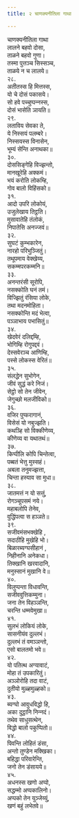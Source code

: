 ```yaml
---
title: २ चाणक्यनीतिला गाथा

---
```

चाणक्यनीतिला गाथा  
लालने बहवो दोसा,  
ताळने बहवो गुणा।  
तस्मा पुत्तञ्‍च सिस्सञ्‍च,  
ताळये न च लालये॥  
२८.  
अतीतस्स हि मित्तस्स,  
यो चे दोसं पकासये।  
सो हवे पच्‍चुप्पन्‍नस्स,  
दोसं भासेति ञायति॥  
२९.  
लताविय सेवका ते,  
ये निस्सयं पलम्बरे।  
निस्सयस्स विनासेन,  
भूम्यं सेन्ति अनाथका॥  
३०.  
दोससिङ्गेहि विज्झन्तो,  
मानखूरेहि अक्‍कमं।  
भयं करोति लोकम्हि,  
गोव बालो विहिंसको॥  
३१.  
आदो उपरि लोकोयं,  
उजुलेखाय तिट्ठति।  
मुसावातेहि तंलोकं,  
निपातेसि अनज्‍जवं॥  
३२.  
सुघटं कुम्भकारेन,  
नारहो परिभुञ्‍जितुं।  
तथूपमाय वेक्खेय्य,  
सकम्मपरकम्मनि॥  
३३.  
अनन्तरंसी सूरोपि,  
नसक्‍कोति घनं तमं।  
विज्झितुं रंसिया लोके,  
तथा मदनमोहिता।  
नसक्‍कोन्ति मदं भेत्वा,  
पञ्‍ञाभाय पभासितुं॥  
३४.  
खेदवेरं दलिद्दम्हि,  
भोगिम्हि रोगुपद्दवं।  
देस्सवेरञ्‍च आणिम्हि,  
पस्से लोकस्स वेरितं॥  
३५.  
संलद्धेन सुभोगेन,  
जीवं सुद्धं करे निजं।  
सेट्ठो सो तेन जीवेन,  
जेगुच्छो मलजीविको॥  
३६.  
वजिर पुप्फरागानं,  
विसेसं यो नबुज्झति।  
कथञ्हि सो विक्‍कीणेय्य,  
कीणेय्य वा यथातथं॥  
३७.  
किप्पीलि कोपि चिन्तेत्वा,  
पब्बतं भेत्तु मुस्सहं।  
अबला तनुमज्झत्ता,  
चिन्ता हस्याव सा मुधा॥  
३८.  
जातमत्तं न यो सत्तुं,  
रोगञ्‍चूपसमं नये।  
महाबलोपि तेनेव,  
वुद्धिंपत्वा स हञ्‍ञते॥  
३९.  
सजीवमंसभक्खेहि ,  
सदाठीहि मुखेहि भो।  
बिळारब्यग्घसीहानं ,  
निहीनानि अनेकधा।  
तिक्खानि खरवादानि,  
मनुस्सानं मुखानि वे॥  
४०.  
विलुप्पन्ता विधावन्ति,  
सजीववुत्तिकम्मुना।  
जना तेन विहञ्‍ञन्ति,  
चरन्ति धम्मवेमुखा॥  
४१.  
सुलभं लोकियं लोके,  
सासनीयंव दुल्‍लभं।  
दुल्‍लभं तं वमञ्‍ञन्तो,  
एसो बालतमो भवे॥  
४२.  
यो पतित्थ अग्यावाटं,  
मोहा तं उपकारितुं।  
अञ्‍ञोरोहि तदा वाटं,  
दुतीयो मुळ्हमुळ्हको॥  
४३.  
ब्यग्घो आवुधविद्धो हि,  
अका दुट्ठानि निन्‍नदं।  
तथेव साधुसत्थेन,  
विद्धो बालो पकुप्पितो॥  
४४.  
पिवन्ति लोहितं डंसा,  
अन्तो तुण्डेन मक्खिका।  
बहिद्धा परिवारेन्ति,  
जनो तेन डंसायये॥  
४५.  
अधनस्स खणो अप्पो,  
सद्धम्मो अप्पकालिनो।  
अप्पको तेन युञ्‍जेय्युं,  
खणं बहुं लभेतवे॥  